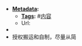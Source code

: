 - **[Metadata](Metadata.md):**
    - **[Tags](Tags.md):** #[内容](内容.md)
    - Url:
- 
- 授权搬运和自制，尽量从简
